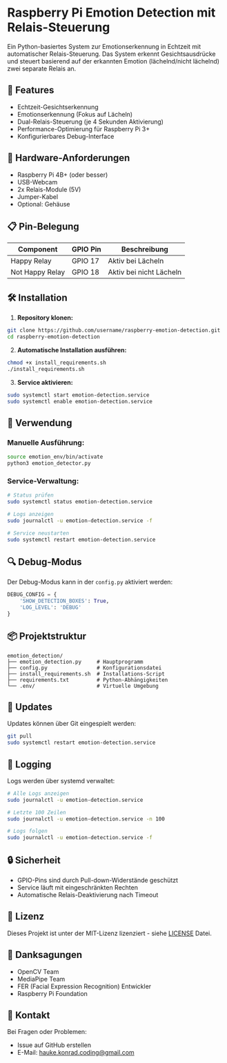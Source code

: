 
# Raspberry Pi Emotion Detection mit Relais-Steuerung

Ein Python-basiertes System zur Emotionserkennung in Echtzeit mit automatischer Relais-Steuerung. Das System erkennt Gesichtsausdrücke und steuert basierend auf der erkannten Emotion (lächelnd/nicht lächelnd) zwei separate Relais an.

## 🎯 Features

- Echtzeit-Gesichtserkennung
- Emotionserkennung (Fokus auf Lächeln)
- Dual-Relais-Steuerung (je 4 Sekunden Aktivierung)
- Performance-Optimierung für Raspberry Pi 3+
- Konfigurierbares Debug-Interface

## 🔧 Hardware-Anforderungen

- Raspberry Pi 4B+ (oder besser)
- USB-Webcam
- 2x Relais-Module (5V)
- Jumper-Kabel
- Optional: Gehäuse

## 📋 Pin-Belegung

| Component      | GPIO Pin | Beschreibung            |
|----------------|----------|-------------------------|
| Happy Relay    | GPIO 17  | Aktiv bei Lächeln       |
| Not Happy Relay| GPIO 18  | Aktiv bei nicht Lächeln |

## 🛠 Installation

1. **Repository klonen:**
```bash
git clone https://github.com/username/raspberry-emotion-detection.git
cd raspberry-emotion-detection
```

2. **Automatische Installation ausführen:**
```bash
chmod +x install_requirements.sh
./install_requirements.sh
```

3. **Service aktivieren:**
```bash
sudo systemctl start emotion-detection.service
sudo systemctl enable emotion-detection.service
```

## 🚀 Verwendung

### Manuelle Ausführung:
```bash
source emotion_env/bin/activate
python3 emotion_detector.py
```

### Service-Verwaltung:
```bash
# Status prüfen
sudo systemctl status emotion-detection.service

# Logs anzeigen
sudo journalctl -u emotion-detection.service -f

# Service neustarten
sudo systemctl restart emotion-detection.service
```

## 🔍 Debug-Modus

Der Debug-Modus kann in der `config.py` aktiviert werden:
```python
DEBUG_CONFIG = {
    'SHOW_DETECTION_BOXES': True,
    'LOG_LEVEL': 'DEBUG'
}
```

## 📦 Projektstruktur

```
emotion_detection/
├── emotion_detection.py     # Hauptprogramm
├── config.py                # Konfigurationsdatei
├── install_requirements.sh  # Installations-Script
├── requirements.txt         # Python-Abhängigkeiten
└── .env/                    # Virtuelle Umgebung
```

## 🔄 Updates

Updates können über Git eingespielt werden:
```bash
git pull
sudo systemctl restart emotion-detection.service
```

## 📝 Logging

Logs werden über systemd verwaltet:
```bash
# Alle Logs anzeigen
sudo journalctl -u emotion-detection.service

# Letzte 100 Zeilen
sudo journalctl -u emotion-detection.service -n 100

# Logs folgen
sudo journalctl -u emotion-detection.service -f
```

## 🔒 Sicherheit

- GPIO-Pins sind durch Pull-down-Widerstände geschützt
- Service läuft mit eingeschränkten Rechten
- Automatische Relais-Deaktivierung nach Timeout

## 📄 Lizenz

Dieses Projekt ist unter der MIT-Lizenz lizenziert - siehe [LICENSE](LICENSE) Datei.

## 🙏 Danksagungen

- OpenCV Team
- MediaPipe Team
- FER (Facial Expression Recognition) Entwickler
- Raspberry Pi Foundation

## 📧 Kontakt

Bei Fragen oder Problemen:
- Issue auf GitHub erstellen
- E-Mail: hauke.konrad.coding@gmail.com
